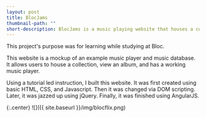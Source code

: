 ```yaml
---
layout: post
title: BlocJams
thumbnail-path: ""
short-description: BlocJams is a music playing website that houses a collection of music and allows users to play their collection.
---
```


This project's purpose was for learning while studying at Bloc.

This website is a mockup of an example music player and music database. It allows users to house a collection, view an album, and has a working music player.

Using a tutorial led instruction, I built this website. It was first created using basic HTML, CSS, and Javascript. Then it was changed via DOM scripting. Later, it was jazzed up using jQuery. Finally, it was finished using AngularJS.

{:.center}
![]({{ site.baseurl }}/img/blocflix.png)